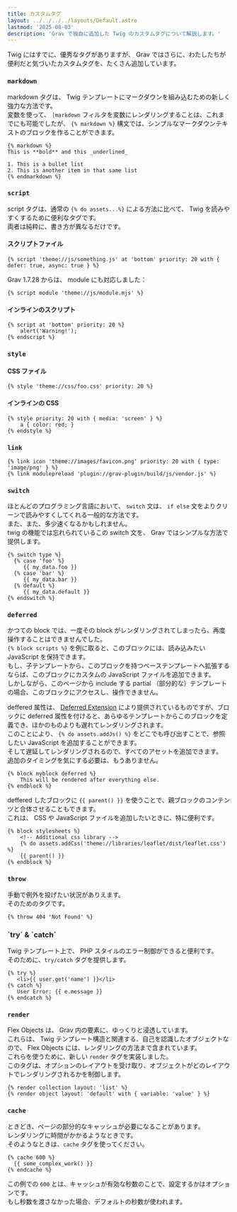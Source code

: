 ```yaml
---
title: カスタムタグ
layout: ../../../../layouts/Default.astro
lastmod: '2025-08-03'
description: 'Grav で独自に追加した Twig のカスタムタグについて解説します。'
---
```


Twig にはすでに、優秀なタグがありますが、 Grav ではさらに、わたしたちが便利だと気づいたカスタムタグを、たくさん追加しています。

### `markdown`

markdown タグは、 Twig テンプレートにマークダウンを組み込むための新しく強力な方法です。  
変数を使って、 `|markdown` フィルタを変数にレンダリングすることは、これまでにも可能でしたが、 `{% markdown %}` 構文では、シンプルなマークダウンテキストのブロックを作ることができます。

```twig
{% markdown %}
This is **bold** and this _underlined_

1. This is a bullet list
2. This is another item in that same list
{% endmarkdown %}
```

### `script`

script タグは、通常の `{% do assets...%}` による方法に比べて、 Twig を読みやすくするために便利なタグです。  
両者は純粋に、書き方が異なるだけです。

<h4 id="script-file">スクリプトファイル</h4>

```twig
{% script 'theme://js/something.js' at 'bottom' priority: 20 with { defer: true, async: true } %}
```

Grav 1.7.28 からは、 module にも対応しました：

```twig
{% script module 'theme://js/module.mjs' %}
```

<h4 id="inline-script">インラインのスクリプト</h4>

```twig
{% script at 'bottom' priority: 20 %}
    alert('Warning!');
{% endscript %}
```

### `style`

<h4 id="css-file">CSS ファイル</h4>

```twig
{% style 'theme://css/foo.css' priority: 20 %}
```

<h4 id="inline-css">インラインの CSS</h4>

```twig
{% style priority: 20 with { media: 'screen' } %}
    a { color: red; }
{% endstyle %}
```

### `link`

```twig
{% link icon 'theme://images/favicon.png' priority: 20 with { type: 'image/png' } %}
{% link modulepreload 'plugin://grav-plugin/build/js/vendor.js' %}
```

### `switch`

ほとんどのプログラミング言語において、 `switch` 文は、 `if else` 文をよりクリーンで読みやすくしてくれる一般的な方法です。  
また、また、多少速くなるかもしれません。  
twig の機能では忘れられているこの switch 文を、 Grav ではシンプルな方法で提供します。

```twig
{% switch type %}
  {% case 'foo' %}
     {{ my_data.foo }}
  {% case 'bar' %}
     {{ my_data.bar }}
  {% default %}
     {{ my_data.default }}
{% endswitch %}
```

### `deferred`

かつての block では、一度その block がレンダリングされてしまったら、再度操作することはできませんでした。  
`{% block scripts %}` を例に取ると、このブロックには、読み込みたい JavaScript を保持できます。  
もし、子テンプレートから、このブロックを持つベーステンプレートへ拡張するならば、このブロックにカスタムの JavaScript ファイルを追加できます。  
しかしながら、このページから include する partial （部分的な）テンプレートの場合、このブロックにアクセスし、操作できません。

deffered 属性は、 [Deferred Extension](https://github.com/rybakit/twig-deferred-extension) により提供されているものですが、ブロックに deferred 属性を付けると、あらゆるテンプレートからこのブロックを定義でき、ほかのものよりも遅れてレンダリングされます。  
このことにより、 `{% do assets.addJs() %}` をどこでも呼び出すことで、参照したい JavaScript を追加することができます。  
そして遅延してレンダリングされるので、すべてのアセットを追加できます。  
追加のタイミングを気にする必要は、もうありません。

```twig
{% block myblock deferred %}
    This will be rendered after everything else.
{% endblock %}
```

deffered したブロックに `{{ parent() }}` を使うことで、親ブロックのコンテンツと合体させることもできます。  
これは、 CSS や JavaScript ファイルを追加したいときに、特に便利です。

```twig
{% block stylesheets %}
    <!-- Additional css library -->
    {% do assets.addCss('theme://libraries/leaflet/dist/leaflet.css') %}
    {{ parent() }}
{% endblock %}
```

### `throw`

手動で例外を投げたい状況がありえます。  
そのためのタグです。

```twig
{% throw 404 'Not Found' %}
```

<h3 id="try-catch">`try` & `catch`</h3>

Twig テンプレート上で、 PHP スタイルのエラー制御ができると便利です。  
そのために、`try/catch` タグを提供します。

```twig
{% try %}
   <li>{{ user.get('name') }}</li>
{% catch %}
   User Error: {{ e.message }}
{% endcatch %}
```

### `render`

Flex Objects は、 Grav 内の要素に、ゆっくりと浸透しています。  
これらは、 Twig テンプレート構造と関連する、自己を認識したオブジェクトなので、 Flex Objects には、レンダリングの方法まで含まれています。  
これらを使うために、新しい `render` タグを実装しました。  
このタグは、オプションのレイアウトを受け取り、オブジェクトがどのレイアウトでレンダリングされるかを制御します。

```twig
{% render collection layout: 'list' %}
{% render object layout: 'default' with { variable: 'value' } %}
```

### `cache`

ときどき、ページの部分的なキャッシュが必要になることがあります。  
レンダリングに時間がかかるようなときです。  
そのようなときは、`cache` タグを使ってください。

```twig
{% cache 600 %}
  {{ some_complex_work() }}
{% endcache %}
```

この例での `600` とは、キャッシュが有効な秒数のことで、設定するかはオプションです。  
もし秒数を渡さなかった場合、デフォルトの秒数が使われます。


